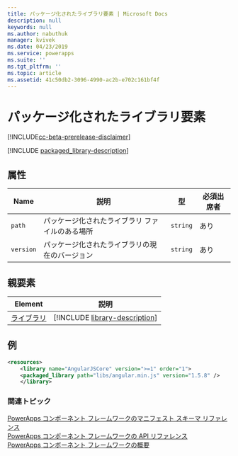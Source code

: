 ```yaml
---
title: パッケージ化されたライブラリ要素 | Microsoft Docs
description: null
keywords: null
ms.author: nabuthuk
manager: kvivek
ms.date: 04/23/2019
ms.service: powerapps
ms.suite: ''
ms.tgt_pltfrm: ''
ms.topic: article
ms.assetid: 41c50db2-3096-4990-ac2b-e702c161bf4f
---
```


# <a name="packaged_library-element"></a>パッケージ化されたライブラリ要素

[!INCLUDE[cc-beta-prerelease-disclaimer](../../../includes/cc-beta-prerelease-disclaimer.md)]

[!INCLUDE [packaged_library-description](includes/packaged_library-description.md)]

## <a name="attributes"></a>属性

|Name|説明|型|必須出席者|
|--|--|--|--|
|`path`|パッケージ化されたライブラリ ファイルのある場所|`string`|あり|
|`version`|パッケージ化されたライブラリの現在のバージョン|`string`|あり|

## <a name="parent-elements"></a>親要素

|Element|説明|
|--|--|
|[ライブラリ](library.md)|[!INCLUDE [library-description](includes/library-description.md)]|

## <a name="example"></a>例

```xml
<resources>
    <library name="AngularJSCore" version=">=1" order="1">
    <packaged_library path="libs/angular.min.js" version="1.5.8" />
    </library>
```

### <a name="related-topics"></a>関連トピック

[PowerApps コンポーネント フレームワークのマニフェスト スキーマ リファレンス](index.md)<br/>
[PowerApps コンポーネント フレームワークの API リファレンス](../reference/index.md)<br/>
[PowerApps コンポーネント フレームワークの概要](../overview.md)
